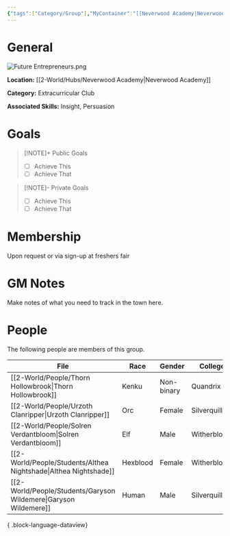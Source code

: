 ```yaml
---
{"tags":["Category/Group"],"MyContainer":"[[Neverwood Academy|Neverwood Academy]]","MyCategory":"Extracurricular Club","image":"Future Entrepreneurs.png","obsidianUIMode":"preview","leaders":null,"staff":null,"members":null,"initiates":null,"primary_contact":null,"Skill1":"Insight","Skill2":"Persuasion","dg-publish":true,"dg-path":"World/Groups/Extracurricular Club/Future Entrepreneurs of Neverwood.md","permalink":"/world/groups/extracurricular-club/future-entrepreneurs-of-neverwood/","dgPassFrontmatter":true,"updated":"2025-09-29T12:41:46.000+01:00"}
---
```



# General

![Future Entrepreneurs.png](/img/user/z_Assets/Extracurriculars/Future%20Entrepreneurs.png)

**Location:** [[2-World/Hubs/Neverwood Academy\|Neverwood Academy]]

**Category:** Extracurricular Club

**Associated Skills:** Insight, Persuasion
# Goals

> [!NOTE]+ Public Goals
> - [ ] Achieve This
> - [ ] Achieve That

> [!NOTE]- Private Goals
> - [ ] Achieve This
> - [ ] Achieve That

# Membership
Upon request or via sign-up at freshers fair

# GM Notes

Make notes of what you need to track in the town here. 


# People

The following people are members of this group.  


| File                                                                | Race     | Gender     | College     |
| ------------------------------------------------------------------- | -------- | ---------- | ----------- |
| [[2-World/People/Thorn Hollowbrook\|Thorn Hollowbrook]]          | Kenku    | Non-binary | Quandrix    |
| [[2-World/People/Urzoth Clanripper\|Urzoth Clanripper]]          | Orc      | Female     | Silverquill |
| [[2-World/People/Solren Verdantbloom\|Solren Verdantbloom]]      | Elf      | Male       | Witherbloom |
| [[2-World/People/Students/Althea Nightshade\|Althea Nightshade]] | Hexblood | Female     | Witherbloom |
| [[2-World/People/Students/Garyson Wildemere\|Garyson Wildemere]] | Human    | Male       | Silverquill |

{ .block-language-dataview}
